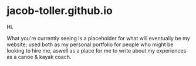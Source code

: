 # jacob-toller.github.io

Hi.

What you're currently seeing is a placeholder for what will eventually be my website; used both as my personal portfolio for people who might be looking to hire me, aswell as a place for me to write about my experiences as a canoe & kayak coach.
